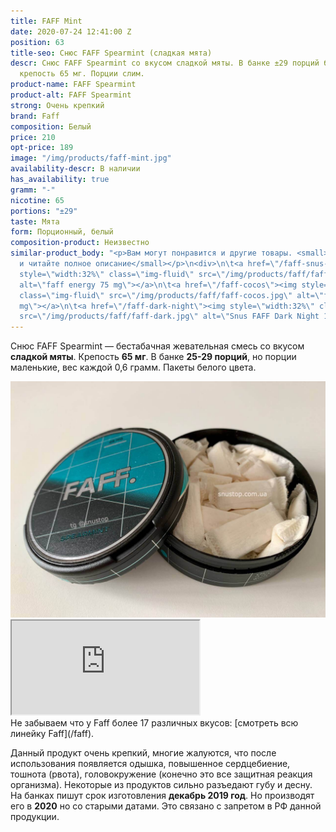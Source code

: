 ```yaml
---
title: FAFF Mint
date: 2020-07-24 12:41:00 Z
position: 63
title-seo: Снюс FAFF Spearmint (сладкая мята)
descr: Снюс FAFF Spearmint со вкусом сладкой мяты. В банке ±29 порций белого цвета,
  крепость 65 мг. Порции слим.
product-name: FAFF Spearmint
product-alt: FAFF Spearmint
strong: Очень крепкий
brand: Faff
composition: Белый
price: 210
opt-price: 189
image: "/img/products/faff-mint.jpg"
availability-descr: В наличии
has_availability: true
gramm: "-"
nicotine: 65
portions: "±29"
taste: Мята
form: Порционный, белый
composition-product: Неизвестно
similar-product_body: "<p>Вам могут понравится и другие товары. <small>Жмите на картинки
  и читайте полное описание</small></p>\n<div>\n\t<a href=\"/faff-snus-energy\"><img
  style=\"width:32%\" class=\"img-fluid\" src=\"/img/products/faff/faff-redbull.jpg\"
  alt=\"faff energy 75 mg\"></a>\n\t<a href=\"/faff-cocos\"><img style=\"width:32%\"
  class=\"img-fluid\" src=\"/img/products/faff/faff-cocos.jpg\" alt=\"faff cocos 100
  mg\"></a>\n\t<a href=\"/faff-dark-night\"><img style=\"width:32%\" class=\"img-fluid\"
  src=\"/img/products/faff/faff-dark.jpg\" alt=\"Snus FAFF Dark Night 100 mg\"></a>\n</div>"
---
```


Снюс FAFF Spearmint — бестабачная жевательная смесь со вкусом <b>сладкой мяты</b>. Крепость <b>65 мг</b>. В банке <b>25-29 порций</b>, но порции маленькие, вес каждой 0,6 грамм. Пакеты белого цвета.
<div class="mb-3">
<img class="img-fluid" src="/img/products/faff/open/spearmint.jpg" alt="Снюс FAFF Spearmint 65 mg">
</div>
<div class="embed-responsive embed-responsive-16by9 mb-3">
  <iframe class="embed-responsive-item" src="https://www.youtube.com/embed/NTXkb_qVFpU" allowfullscreen></iframe>
</div>
Не забываем что у Faff более 17 различных вкусов: [смотреть всю линейку Faff](/faff).

Данный продукт очень крепкий, многие жалуются, что после использования появляется одышка, повышенное сердцебиение, тошнота (рвота), головокружение (конечно это все защитная реакция организма). Некоторые из продуктов сильно разъедают губу и десну.
На банках пишут срок изготовления **декабрь 2019 год**. Но производят его в **2020** но со старыми датами. Это связано с запретом в РФ данной продукции.